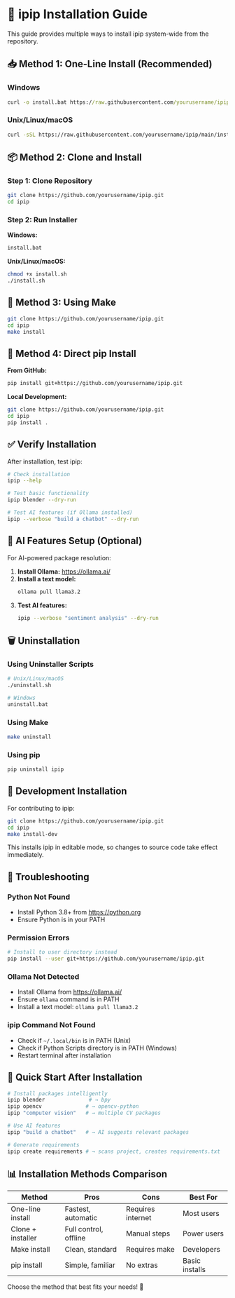 # 🚀 ipip Installation Guide

This guide provides multiple ways to install ipip system-wide from the repository.

## 📥 Method 1: One-Line Install (Recommended)

### Windows
```cmd
curl -o install.bat https://raw.githubusercontent.com/yourusername/ipip/main/install.bat && install.bat
```

### Unix/Linux/macOS  
```bash
curl -sSL https://raw.githubusercontent.com/yourusername/ipip/main/install.sh | bash
```

## 📦 Method 2: Clone and Install

### Step 1: Clone Repository
```bash
git clone https://github.com/yourusername/ipip.git
cd ipip
```

### Step 2: Run Installer

**Windows:**
```cmd
install.bat
```

**Unix/Linux/macOS:**
```bash
chmod +x install.sh
./install.sh
```

## 🔧 Method 3: Using Make

```bash
git clone https://github.com/yourusername/ipip.git
cd ipip
make install
```

## 🐍 Method 4: Direct pip Install

**From GitHub:**
```bash
pip install git+https://github.com/yourusername/ipip.git
```

**Local Development:**
```bash
git clone https://github.com/yourusername/ipip.git
cd ipip
pip install .
```

## ✅ Verify Installation

After installation, test ipip:

```bash
# Check installation
ipip --help

# Test basic functionality
ipip blender --dry-run

# Test AI features (if Ollama installed)
ipip --verbose "build a chatbot" --dry-run
```

## 🤖 AI Features Setup (Optional)

For AI-powered package resolution:

1. **Install Ollama:** https://ollama.ai/
2. **Install a text model:**
   ```bash
   ollama pull llama3.2
   ```
3. **Test AI features:**
   ```bash
   ipip --verbose "sentiment analysis" --dry-run
   ```

## 🗑️ Uninstallation

### Using Uninstaller Scripts
```bash
# Unix/Linux/macOS
./uninstall.sh

# Windows
uninstall.bat
```

### Using Make
```bash
make uninstall
```

### Using pip
```bash
pip uninstall ipip
```

## 🔧 Development Installation

For contributing to ipip:

```bash
git clone https://github.com/yourusername/ipip.git
cd ipip
make install-dev
```

This installs ipip in editable mode, so changes to source code take effect immediately.

## 🚨 Troubleshooting

### Python Not Found
- Install Python 3.8+ from https://python.org
- Ensure Python is in your PATH

### Permission Errors
```bash
# Install to user directory instead
pip install --user git+https://github.com/yourusername/ipip.git
```

### Ollama Not Detected
- Install Ollama from https://ollama.ai/
- Ensure `ollama` command is in PATH
- Install a text model: `ollama pull llama3.2`

### ipip Command Not Found
- Check if `~/.local/bin` is in PATH (Unix)
- Check if Python Scripts directory is in PATH (Windows)
- Restart terminal after installation

## 🎯 Quick Start After Installation

```bash
# Install packages intelligently
ipip blender              # → bpy
ipip opencv              # → opencv-python  
ipip "computer vision"   # → multiple CV packages

# Use AI features
ipip "build a chatbot"   # → AI suggests relevant packages

# Generate requirements
ipip create requirements # → scans project, creates requirements.txt
```

## 📊 Installation Methods Comparison

| Method | Pros | Cons | Best For |
|--------|------|------|----------|
| One-line install | Fastest, automatic | Requires internet | Most users |
| Clone + installer | Full control, offline | Manual steps | Power users |
| Make install | Clean, standard | Requires make | Developers |
| pip install | Simple, familiar | No extras | Basic installs |

Choose the method that best fits your needs! 🚀